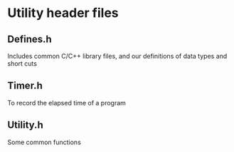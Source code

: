 # Utility header files

## Defines.h
Includes common C/C++ library files, and our definitions of data types and short cuts

## Timer.h
To record the elapsed time of a program

## Utility.h
Some common functions
